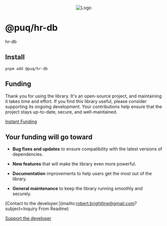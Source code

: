 <p align="center">
  <img src="https://beemood.github.io/puq/dbs/hr-db/assets/favicon.png" alt="Logo" />
</p>

# @puq/hr-db

hr-db

## Install

`pnpm add @puq/hr-db`

## Funding

Thank you for using the library. It's an open-source project, and maintaining it takes time and effort. If you find this library useful, please consider supporting its ongoing development. Your contributions help ensure that the project stays up-to-date, secure, and well-maintained.

[Instant Funding](https://cash.app/$puqlib)

## Your funding will go toward

- **Bug fixes and updates** to ensure compatibility with the latest versions of dependencies.

- **New features** that will make the library even more powerful.

- **Documentation** improvements to help users get the most out of the library.

- **General maintenance** to keep the library running smoothly and securely.

[Contact to the developer:](mailto:robert.brightline@gmail.com?subject=Inquiry From Readme)

[Support the developer](https://cash.app/$puqlib)
